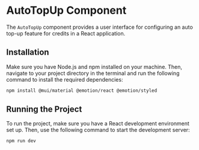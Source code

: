 # AutoTopUp Component

The `AutoTopUp` component provides a user interface for configuring an auto top-up feature for credits in a React application.

## Installation

Make sure you have Node.js and npm installed on your machine. Then, navigate to your project directory in the terminal and run the following command to install the required dependencies:

```bash
npm install @mui/material @emotion/react @emotion/styled
```

## Running the Project

To run the project, make sure you have a React development environment set up. Then, use the following command to start the development server:

```bash
npm run dev
```

